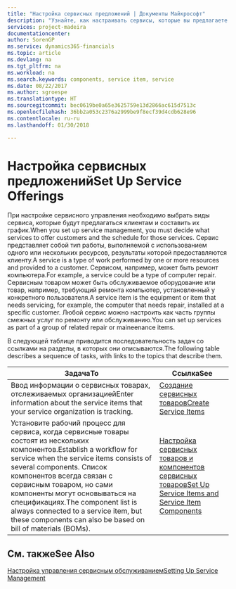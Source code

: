 ```yaml
---
title: "Настройка сервисных предложений | Документы Майкрософт"
description: "Узнайте, как настраивать сервисы, которые вы предлагаете своим клиентам."
services: project-madeira
documentationcenter: 
author: SorenGP
ms.service: dynamics365-financials
ms.topic: article
ms.devlang: na
ms.tgt_pltfrm: na
ms.workload: na
ms.search.keywords: components, service item, service
ms.date: 08/22/2017
ms.author: sgroespe
ms.translationtype: HT
ms.sourcegitcommit: bec0619be0a65e3625759e13d2866ac615d7513c
ms.openlocfilehash: 36bb2a053c2376a2999be9f8ecf39d4cdb628e96
ms.contentlocale: ru-ru
ms.lasthandoff: 01/30/2018

---
```


# <a name="set-up-service-offerings"></a><span data-ttu-id="de24a-103">Настройка сервисных предложений</span><span class="sxs-lookup"><span data-stu-id="de24a-103">Set Up Service Offerings</span></span>
<span data-ttu-id="de24a-104">При настройке сервисного управления необходимо выбрать виды сервиса, которые будут предлагаться клиентам и составить их график.</span><span class="sxs-lookup"><span data-stu-id="de24a-104">When you set up service management, you must decide what services to offer customers and the schedule for those services.</span></span> <span data-ttu-id="de24a-105">Сервис представляет собой тип работы, выполняемой с использованием одного или нескольких ресурсов, результаты которой предоставляются клиенту.</span><span class="sxs-lookup"><span data-stu-id="de24a-105">A service is a type of work performed by one or more resources and provided to a customer.</span></span> <span data-ttu-id="de24a-106">Сервисом, например, может быть ремонт компьютера.</span><span class="sxs-lookup"><span data-stu-id="de24a-106">For example, a service could be a type of computer repair.</span></span> <span data-ttu-id="de24a-107">Сервисным товаром может быть обслуживаемое оборудование или товар, например, требующий ремонта компьютер, установленный у конкретного пользователя.</span><span class="sxs-lookup"><span data-stu-id="de24a-107">A service item is the equipment or item that needs servicing, for example, the computer that needs repair, installed at a specific customer.</span></span> <span data-ttu-id="de24a-108">Любой сервис можно настроить как часть группы смежных услуг по ремонту или обслуживанию.</span><span class="sxs-lookup"><span data-stu-id="de24a-108">You can set up services as part of a group of related repair or maineenance items.</span></span>  
  
<span data-ttu-id="de24a-109">В следующей таблице приводится последовательность задач со ссылками на разделы, в которых они описываются.</span><span class="sxs-lookup"><span data-stu-id="de24a-109">The following table describes a sequence of tasks, with links to the topics that describe them.</span></span>  
  
|<span data-ttu-id="de24a-110">**Задача**</span><span class="sxs-lookup"><span data-stu-id="de24a-110">**To**</span></span>|<span data-ttu-id="de24a-111">**Ссылка**</span><span class="sxs-lookup"><span data-stu-id="de24a-111">**See**</span></span>|  
|------------|-------------|  
|<span data-ttu-id="de24a-112">Ввод информации о сервисных товарах, отслеживаемых организацией</span><span class="sxs-lookup"><span data-stu-id="de24a-112">Enter information about the service items that your service organization is tracking.</span></span>|[<span data-ttu-id="de24a-113">Создание сервисных товаров</span><span class="sxs-lookup"><span data-stu-id="de24a-113">Create Service Items</span></span>](service-how-to-create-service-items.md)|  
|<span data-ttu-id="de24a-114">Установите рабочий процесс для сервиса, когда сервисные товары состоят из нескольких компонентов.</span><span class="sxs-lookup"><span data-stu-id="de24a-114">Establish a workflow for service when the service items consists of several components.</span></span> <span data-ttu-id="de24a-115">Список компонентов всегда связан с сервисным товаром, но сами компоненты могут основываться на спецификациях.</span><span class="sxs-lookup"><span data-stu-id="de24a-115">The component list is always connected to a service item, but these components can also be based on bill of materials (BOMs).</span></span>|[<span data-ttu-id="de24a-116">Настройка сервисных товаров и компонентов сервисных товаров</span><span class="sxs-lookup"><span data-stu-id="de24a-116">Set Up Service Items and Service Item Components</span></span>](service-how-setup-service-items.md)|  
  
## <a name="see-also"></a><span data-ttu-id="de24a-117">См. также</span><span class="sxs-lookup"><span data-stu-id="de24a-117">See Also</span></span>  
[<span data-ttu-id="de24a-118">Настройка управления сервисным обслуживанием</span><span class="sxs-lookup"><span data-stu-id="de24a-118">Setting Up Service Management</span></span>](service-setup-service.md)   
